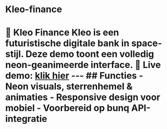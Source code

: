 # Kleo-finance
# 💜 Kleo Finance  **Kleo** is een futuristische digitale bank in space-stijl.   Deze demo toont een volledig neon-geanimeerde interface.  🔗 Live demo: [klik hier](https://hendrik74-74.github.io/kleo-finance/)  ---  ## Functies - Neon visuals, sterrenhemel &amp; animaties - Responsive design voor mobiel - Voorbereid op bunq API-integratie
